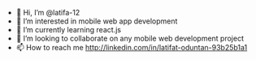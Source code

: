 - 👋 Hi, I’m @latifa-12
- 👀 I’m interested in mobile web app development
- 🌱 I’m currently learning react.js
- 💞️ I’m looking to collaborate on any mobile web development project 
- 📫 How to reach me http://linkedin.com/in/latifat-oduntan-93b25b1a1



<!---
latifa-12/latifa-12 is a ✨ special ✨ repository because its `README.md` (this file) appears on your GitHub profile.
You can click the Preview link to take a look at your changes.
--->
